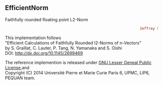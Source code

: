 ## EfficientNorm
Faithfully rounded floating point L2-Norm
```ruby
                                                              Jeffrey Sarnoff © 2016-Mar-22 at New York
```
This implementation follows   
"Efficient Calculations of Faithfully Rounded l2-Norms of n-Vectors"  
by S. Graillat, C. Lauter, P. Tang, N. Yamanaka and S. Oishi  
DOI: http://dx.doi.org/10.1145/2699469

The reference implemention is released under [GNU Lesser Geneal Public License  ](http://www.gnu.org/licenses/lgpl-3.0.html) and  
Copyright (C) 2014 Université Pierre et Marie Curie Paris 6, UPMC, LIP6, PEQUAN team.


